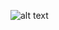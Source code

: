 ![alt text](http://image.noelshack.com/fichiers/2017/34/3/1503519451-risitas-trader.png?raw=true "Title")
